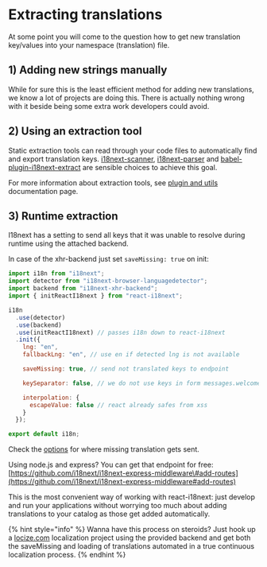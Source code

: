 # Extracting translations

At some point you will come to the question how to get new translation key/values into your namespace \(translation\) file.

## 1\) Adding new strings manually

While for sure this is the least efficient method for adding new translations, we know a lot of projects are doing this. There is actually nothing wrong with it beside being some extra work developers could avoid.

## 2\) Using an extraction tool

Static extraction tools can read through your code files to automatically find and export translation keys. [i18next-scanner](http://i18next.github.io/i18next-scanner), [i18next-parser](https://github.com/i18next/i18next-parser) and [babel-plugin-i18next-extract](https://github.com/gilbsgilbs/babel-plugin-i18next-extract) are sensible choices to achieve this goal.

For more information about extraction tools, see [plugin and utils](https://www.i18next.com/overview/plugins-and-utils#extraction-tools) documentation page.

## 3\) Runtime extraction

I18next has a setting to send all keys that it was unable to resolve during runtime using the attached backend.

In case of the xhr-backend just set `saveMissing: true` on init:

```javascript
import i18n from "i18next";
import detector from "i18next-browser-languagedetector";
import backend from "i18next-xhr-backend";
import { initReactI18next } from "react-i18next";

i18n
  .use(detector)
  .use(backend)
  .use(initReactI18next) // passes i18n down to react-i18next
  .init({
    lng: "en",
    fallbackLng: "en", // use en if detected lng is not available

    saveMissing: true, // send not translated keys to endpoint

    keySeparator: false, // we do not use keys in form messages.welcome

    interpolation: {
      escapeValue: false // react already safes from xss
    }
  });

export default i18n;
```

Check the [options](https://github.com/i18next/i18next-xhr-backend#backend-options) for where missing translation gets sent.

Using node.js and express? You can get that endpoint for free: [https://github.com/i18next/i18next-express-middleware\#add-routes](https://github.com/i18next/i18next-express-middleware#add-routes)

This is the most convenient way of working with react-i18next: just develop and run your applications without worrying too much about adding translations to your catalog as those get added automatically.

{% hint style="info" %}
Wanna have this process on steroids? Just hook up a [locize.com](https://locize.com) localization project using the provided backend and get both the saveMissing and loading of translations automated in a true continuous localization process.
{% endhint %}

